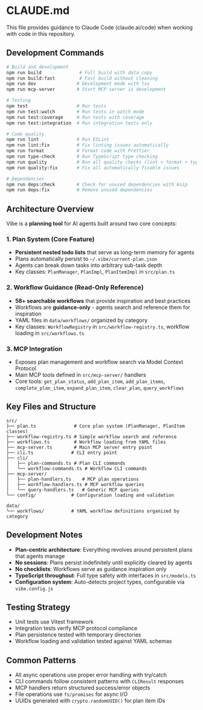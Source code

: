 # CLAUDE.md

This file provides guidance to Claude Code (claude.ai/code) when working with code in this repository.

## Development Commands

```bash
# Build and development
npm run build              # Full build with data copy
npm run build:fast         # Fast build without cleaning
npm run dev               # Development mode with tsx
npm run mcp-server        # Start MCP server in development

# Testing
npm test                  # Run tests
npm run test:watch        # Run tests in watch mode
npm run test:coverage     # Run tests with coverage
npm run test:integration  # Run integration tests only

# Code quality
npm run lint              # Run ESLint
npm run lint:fix          # Fix linting issues automatically
npm run format            # Format code with Prettier
npm run type-check        # Run TypeScript type checking
npm run quality           # Run all quality checks (lint + format + type + test + deps)
npm run quality:fix       # Fix all automatically fixable issues

# Dependencies
npm run deps:check        # Check for unused dependencies with knip
npm run deps:fix          # Remove unused dependencies
```

## Architecture Overview

Vibe is a **planning tool** for AI agents built around two core concepts:

### 1. Plan System (Core Feature)

- **Persistent nested todo lists** that serve as long-term memory for agents
- Plans automatically persist to `~/.vibe/current-plan.json`
- Agents can break down tasks into arbitrary sub-task depth
- Key classes: `PlanManager`, `PlanImpl`, `PlanItemImpl` in `src/plan.ts`

### 2. Workflow Guidance (Read-Only Reference)

- **58+ searchable workflows** that provide inspiration and best practices
- Workflows are **guidance-only** - agents search and reference them for inspiration
- YAML files in `data/workflows/` organized by category
- Key classes: `WorkflowRegistry` in `src/workflow-registry.ts`, workflow loading in `src/workflows.ts`

### 3. MCP Integration

- Exposes plan management and workflow search via Model Context Protocol
- Main MCP tools defined in `src/mcp-server/` handlers
- Core tools: `get_plan_status`, `add_plan_item`, `add_plan_items`, `complete_plan_item`, `expand_plan_item`, `clear_plan`, `query_workflows`

## Key Files and Structure

```
src/
├── plan.ts              # Core plan system (PlanManager, PlanItem classes)
├── workflow-registry.ts # Simple workflow search and reference
├── workflows.ts         # Workflow loading from YAML files
├── mcp-server.ts        # Main MCP server entry point
├── cli.ts              # CLI entry point
├── cli/
│   ├── plan-commands.ts # Plan CLI commands
│   └── workflow-commands.ts # Workflow CLI commands
├── mcp-server/
│   ├── plan-handlers.ts    # MCP plan operations
│   ├── workflow-handlers.ts # MCP workflow queries
│   └── query-handlers.ts   # Generic MCP queries
└── config/             # Configuration loading and validation

data/
└── workflows/          # YAML workflow definitions organized by category
```

## Development Notes

- **Plan-centric architecture**: Everything revolves around persistent plans that agents manage
- **No sessions**: Plans persist indefinitely until explicitly cleared by agents
- **No checklists**: Workflows serve as guidance inspiration only
- **TypeScript throughout**: Full type safety with interfaces in `src/models.ts`
- **Configuration system**: Auto-detects project types, configurable via `vibe.config.js`

## Testing Strategy

- Unit tests use Vitest framework
- Integration tests verify MCP protocol compliance
- Plan persistence tested with temporary directories
- Workflow loading and validation tested against YAML schemas

## Common Patterns

- All async operations use proper error handling with try/catch
- CLI commands follow consistent patterns with `CLIResult` responses
- MCP handlers return structured success/error objects
- File operations use `fs/promises` for async I/O
- UUIDs generated with `crypto.randomUUID()` for plan item IDs
